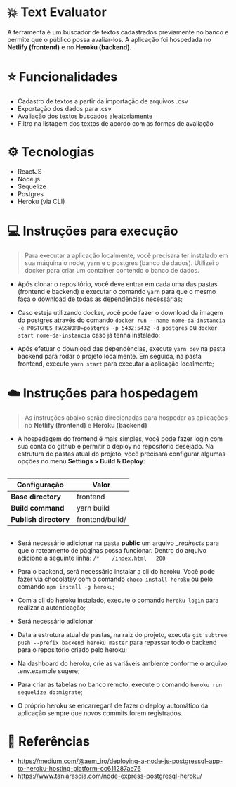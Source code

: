 # :boom: Text Evaluator
A ferramenta é um buscador de textos cadastrados previamente no banco e permite que o público possa avaliar-los. A aplicação foi hospedada no **Netlify (frontend)** e no **Heroku (backend)**.

# :star: Funcionalidades
- Cadastro de textos a partir da importação de arquivos .csv
- Exportação dos dados para .csv
- Avaliação dos textos buscados aleatoriamente
- Filtro na listagem dos textos de acordo com as formas de avaliação

# :gear: Tecnologias
 - ReactJS
 - Node.js
 - Sequelize
 - Postgres
 - Heroku (via CLI)

# :computer: Instruções para execução
> Para executar a aplicação localmente, você precisará ter instalado em sua máquina o node, yarn e o postgres (banco de dados). Utilizei o docker para criar um container contendo o banco de dados.

 - Após clonar o repositório, você deve entrar em cada uma das pastas (frontend e backend) e executar o comando `yarn` para que o mesmo faça o download de todas as dependências necessárias;

 - Caso esteja utilizando docker, você pode fazer o download da imagem do postgres através do comando `docker run --name nome-da-instancia -e POSTGRES_PASSWORD=postgres -p 5432:5432 -d postgres` ou `docker start nome-da-instancia` caso já tenha instalado;

 - Após efetuar o download das dependências, execute `yarn dev` na pasta backend para rodar o projeto localmente. Em seguida, na pasta frontend, execute `yarn start` para executar a aplicação localmente;

# :cloud: Instruções para hospedagem
> As instruções abaixo serão direcionadas para hospedar as aplicações no **Netlify (frontend)** e **Heroku (backend)**

 - A hospedagem do frontend é mais simples, você pode fazer login com sua conta do github e permitir o deploy no repositório desejado. Na estrutura de pastas atual do projeto, você precisará configurar algumas opções no menu **Settings > Build & Deploy**: 

  <div style="display: flex; align-items: center; justify-content: center;">
    <table>
      <thead>
        <tr>
          <th>Configuração</th>
          <th>Valor</th>
        </tr>
      </thead>
      <tbody>
        <tr>
          <td>
            <strong>Base directory</strong>
          </td>
          <td>frontend</td>
        </tr>
        <tr>
          <td>
            <strong>Build command</strong>
          </td>
          <td>yarn build</td>
        </tr>
        <tr>
          <td>
            <strong>Publish directory</strong>
          </td>
          <td>frontend/build/</td>
        </tr>
      </tbody>
    </table>
  </div>

 - Será necessário adicionar na pasta **public** um arquivo *_redirects* para que o roteamento de páginas possa funcionar. Dentro do arquivo adicione a seguinte linha:
  `/*    /index.html   200`

 - Para o backend, será necessário instalar a cli do heroku. Você pode fazer via chocolatey com o comando `choco install heroku` ou pelo comando `npm install -g heroku`;

 - Com a cli do heroku instalado, execute o comando `heroku login` para realizar a autenticação;

 - Será necessário adicionar

 - Data a estrutura atual de pastas, na raiz do projeto, execute `git subtree push --prefix backend heroku master` para repassar todo o backend para o repositório criado pelo heroku;

 - Na dashboard do heroku, crie as variáveis ambiente conforme o arquivo .env.example sugere;

 - Para criar as tabelas no banco remoto, execute o comando `heroku run sequelize db:migrate`;

 - O próprio heroku se encarregará de fazer o deploy automático da aplicação sempre que novos commits forem registrados.

# :bookmark_tabs: Referências
 - https://medium.com/@aem_iro/deploying-a-node-js-postgressql-app-to-heroku-hosting-platform-cc611287ae76
 - https://www.taniarascia.com/node-express-postgresql-heroku/